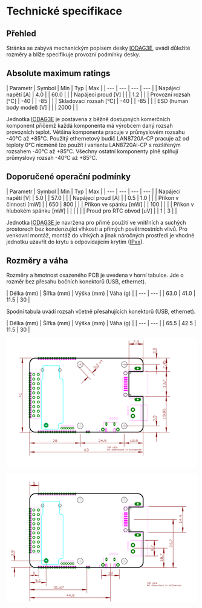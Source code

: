 # Technické specifikace

## Přehled

Stránka se zabývá mechanickým popisem desky [IODAG3E](./), uvádí důležité rozměry a blíže specifikuje provozní podmínky desky.

## Absolute maximum ratings

| Parametr | Symbol | Min | Typ | Max |
| --- | --- | --- | --- |
| Napájecí napětí \[A\] | 4.0 |  | 60.0 |  |
| Napájecí proud \[V\] |  |  | 1.2 |  |
| Provozní rozsah \[°C\] | -40 |  | -85 |  |
| Skladovací rozsah \[°C\] | -40 |  | -85 |  |
| ESD \(human body model\) \[V\] |  |  | 2000 |  |

Jednotka [IODAG3E](./) je postavena z běžně dostupných komerčních komponent přičemž každá komponenta má výrobcem daný rozsah provozních teplot. Většina komponenta pracuje v průmyslovém rozsahu -40°C až +85°C. Použitý ethernetový budič LAN8720A-CP pracuje až od teploty 0°C nicméně lze použít i variantu LAN8720Ai-CP s rozšířeným rozsahem -40°C až +85°C. Všechny ostatní komponenty plně splňují průmyslový rozsah -40°C až +85°C.

## Doporučené operační podmínky

| Parametr | Symbol | Min | Typ | Max |
| --- | --- | --- | --- |
| Napájecí napětí \[V\] | 5.0 |  | 57.0 |  |
| Napájecí proud \[A\] |  | 0.5 | 1.0 |  |
| Příkon v činnosti \[mW\] |  | 650 | 800 |  |
| Příkon ve spánku \[mW\] |  | 100 |  |  |
| Příkon v hlubokém spánku \[mW\] |  |  |  |  |
| Proud pro RTC obvod \[uV\] |  | 1 | 3 |  |

Jednotka [IODAG3E ](./)je navržena pro přímé použití ve vnitřních a suchých prostorech bez kondenzující vlhkosti a přímých povětrnostních vlivů. Pro venkovní montáž, montáž do vlhkých a jinak náročných prostředí je vhodné jednotku uzavřít do krytu s odpovídajícím krytím \([IPxx](https://en.wikipedia.org/wiki/IP_Code)\).

## Rozměry a váha

Rozměry a hmotnost osazeného PCB je uvedena v horní tabulce. Jde o rozměr bez přesahu bočních konektorů \(USB, ethernet\).

| Délka \(mm\) | Šířka \(mm\) | Výška \(mm\) | Váha \(g\) |
| --- | --- |
| 63.0 | 41.0 | 11.5 | 30 |

Spodní tabula uvádí rozsah včetně přesahujících konektorů \(USB, ethernet\).

| Délka \(mm\) | Šířka \(mm\) | Výška \(mm\) | Váha \(g\) |
| --- | --- |
| 65.5 | 42.5 | 11.5 | 30 |

![Rozm&#x11B;rov&#xFD; n&#xE1;&#x10D;rtek desky IODAG3E - obrysy desky a rozm&#xED;st&#x11B;n&#xED; otvor&#x16F;. ](../../../../.gitbook/assets/iodag3e_170725_dimensions_a.svg)

![Rozm&#x11B;rov&#xFD; n&#xE1;&#x10D;rtek desky IODAG3E - rozm&#xED;st&#x11B;n&#xED; a velikosti konektor&#x16F;.](../../../../.gitbook/assets/iodag3e_170725_dimensions_b.svg)

